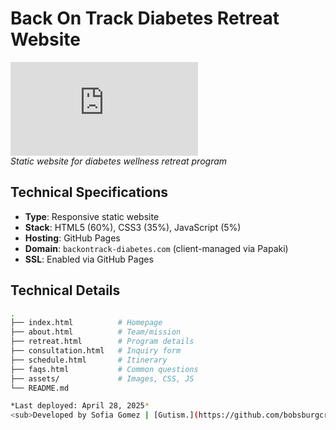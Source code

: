 # Back On Track Diabetes Retreat Website

![Website Preview](https://www.backontrack-diabetes.com/index.html)  
*Static website for diabetes wellness retreat program*

## Technical Specifications
- **Type**: Responsive static website
- **Stack**: HTML5 (60%), CSS3 (35%), JavaScript (5%)
- **Hosting**: GitHub Pages
- **Domain**: `backontrack-diabetes.com` (client-managed via Papaki)
- **SSL**: Enabled via GitHub Pages

## Technical Details
```bash
.
├── index.html          # Homepage
├── about.html          # Team/mission
├── retreat.html        # Program details
├── consultation.html   # Inquiry form
├── schedule.html       # Itinerary
├── faqs.html           # Common questions
├── assets/             # Images, CSS, JS
└── README.md

*Last deployed: April 28, 2025*  
<sub>Developed by Sofia Gomez | [Gutism.](https://github.com/bobsburgcreatives)</sub>
